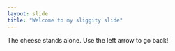 ```yaml
---
layout: slide
title: "Welcome to my sliggity slide"
---
```

The cheese stands alone. 
Use the left arrow to go back!